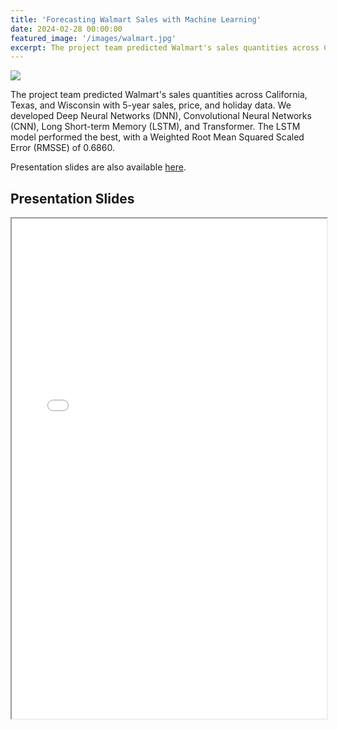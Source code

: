 ```yaml
---
title: 'Forecasting Walmart Sales with Machine Learning'
date: 2024-02-28 00:00:00
featured_image: '/images/walmart.jpg'
excerpt: The project team predicted Walmart's sales quantities across California, Texas, and Wisconsin with 5-year sales, price, and holiday data. We developed Deep Neural Networks (DNN), Convolutional Neural Networks (CNN), Long Short-term Memory (LSTM), and Transformer. The LSTM model performed the best, with a Weighted Root Mean Squared Scaled Error (RMSSE) of 0.6860.
---
```


![](/images/walmart.jpg)

The project team predicted Walmart's sales quantities across California, Texas, and Wisconsin with 5-year sales, price, and holiday data. We developed Deep Neural Networks (DNN), Convolutional Neural Networks (CNN), Long Short-term Memory (LSTM), and Transformer. The LSTM model performed the best, with a Weighted Root Mean Squared Scaled Error (RMSSE) of 0.6860.

Presentation slides are also available [here](https://drive.google.com/file/d/1qms-hd8JY7gOYkdrW8lMMgIeGm_9cLBa/view?usp=drive_link).

## Presentation Slides

<iframe width="100%" height="800" src="/pdf/Walmart.pdf">
